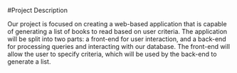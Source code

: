 #Project Description

Our project is focused on creating a web-based application that is capable of generating a list of books to read based on user criteria. The application will be split into two parts: a front-end for user interaction, and a back-end for processing queries and interacting with our database. The front-end will allow the user to specify criteria, which will be used by the back-end to generate a list.

